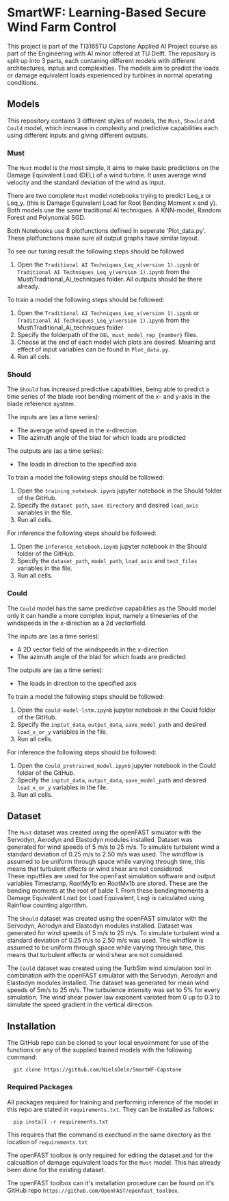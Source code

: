 # SmartWF: Learning-Based Secure Wind Farm Control

This project is part of the TI3165TU Capstone Applied AI Project course as part of the Engineering with AI minor offered at TU Delft. The repository is split up into 3 parts, each contaning different models with different architectures, inptus and complexities. The models aim to predict the loads or damage equivalent loads experienced by turbines in normal operating conditions.

## Models
This repository contains 3 different styles of models, the ```Must```, ```Should``` and ```Could``` model, which increase in complexity and predictive capabilities each using different inputs and giving different outputs.

### Must
The `Must` model is the most simple, it aims to make basic predictions on the Damage Equivalent Load (DEL) of a wind turbine. It uses average wind velocity and the standard deviation of the wind as input.

There are two complete `Must` model notebooks trying to predict Leq_x or Leq_y. (this is Damage Equivalent Load for Root Bending Moment x and y).
Both models use the same traditional AI techniques. A KNN-model, Random Forest and Polynomial SGD.

Both Notebooks use 8 plotfunctions defined in seperate 'Plot_data.py'. These plotfunctions make sure all output graphs have similar layout.

To see our tuning result the following steps should be followed
1. Open the `Traditional AI Techniques_Leq_x(version 1).ipynb` or `Traditional AI Techniques_Leq_y(version 1).ipynb` from the Must\Traditional_Ai_techniques folder. All outputs should be there already. 

To train a model the following steps should be followed:
1. Open the `Traditional AI Techniques_Leq_x(version 1).ipynb` or `Traditional AI Techniques_Leq_y(version 1).ipynb` from the Must\Traditional_Ai_techniques folder
2. Specify the folderpath of the `DEL_must_model_rep_{number}` files.
3. Choose at the end of each model wich plots are desired. Meaning and effect of input variables can be found in `Plot_data.py`.
4. Run all cels.

### Should
The ```Should``` has increased predictive capabilities, being able to predict a time series of the blade root bending moment of the x- and y-axis in the blade reference system.

The inputs are (as a time series):
- The average wind speed in the x-direction
- The azimuth angle of the blad for which loads are predicted

The outputs are (as a time series):
- The loads in direction to the specified axis

To train a model the following steps should be followed:
1. Open the `training_notebook.ipynb` jupyter notebook in the Should folder of the GitHub.
2. Specify the `dataset path`, `save directory` and desired `load_axis` variables in the file.
3. Run all cells.

For inference the following steps should be followed:
1. Open the `inference_notebook.ipynb` jupyter notebook in the Should folder of the GitHub.
2. Specify the `dataset_path`, `model_path`, `load_axis` and `test_files` variables in the file.
3. Run all cells.

### Could
The ```Could``` model has the same predictive capabilities as the Should model only it can handle a more complex input, namely a timeseries of the windspeeds in the x-direction as a 2d vectorfield.

The inputs are (as a time series):
- A 2D vector field of the windspeeds in the x-direction
- The azimuth angle of the blad for which loads are predicted

The outputs are (as a time series):
- The loads in direction to the specified axis

To train a model the following steps should be followed:
1. Open the `could-model-lstm.ipynb` jupyter notebook in the Could folder of the GitHub.
2. Specify the `inptut_data`, `output_data`, `save_model_path` and desired `load_x_or_y` variables in the file.
3. Run all cells.

For inference the following steps should be followed:
1. Open the `Could_pretrained_model.ipynb` jupyter notebook in the Could folder of the GitHub.
2. Specify the `inptut_data`, `output_data`, `save_model_path` and desired `load_x_or_y` variables in the file.
3. Run all cells.


## Dataset
The `Must` dataset was created using the openFAST simulator with the Servodyn, Aerodyn and Elastodyn modules installed. Dataset was generated for wind speeds of 5 m/s to 25 m/s. To simulate turbulent wind a standard deviation of 0.25 m/s to 2.50 m/s was used. The windflow is assumed to be uniform through space while varying through time, this means that turbulent effects or wind shear are not considered.  
These inputfiles are used for the openFast simulation software and output variables Timestamp, RootMy1b en RootMx1b are stored. These are the bending moments at the root of balde 1. From these bendingmoments a Damage Equivalent Load (or Load Equivalent, Leq) is calculated using Rainflow counting algorithm.

The `Should` dataset was created using the openFAST simulator with the Servodyn, Aerodyn and Elastodyn modules installed. Dataset was generated for wind speeds of 5 m/s to 25 m/s. To simulate turbulent wind a standard deviation of 0.25 m/s to 2.50 m/s was used. The windflow is assumed to be uniform through space while varying through time, this means that turbulent effects or wind shear are not considered.

The `Could` dataset was created using the TurbSim wind simulation tool in combination with the openFAST simulator with the Servodyn, Aerodyn and Elastodyn modules installed. The dataset was generated for mean wind speeds of 5m/s to 25 m/s. The turbulence intensity was set to 5% for every simulation. The wind shear power law exponent variated from 0 up to 0.3 to simulate the speed gradient in the vertical direction.

## Installation
The GitHub repo can be cloned to your local envoirnment for use of the functions or any of the supplied trained models with the following command:

```shell
  git clone https://github.com/NielsDeln/SmartWF-Capstone
```
### Required Packages
All packages required for training and performing inference of the model in this repo are stated in ```requirements.txt```. They can be installed as follows:
```shell
  pip install -r requirements.txt
```

This requires that the command is exectued in the same directory as the location of `requirements.txt`

The openFAST toolbox is only required for editing the dataset and for the calcualtion of damage equivalent loads for the `Must` model. This has already been done for the existing dataset.

The openFAST toolbox can it's installation procedure can be found on it's GitHub repo `https://github.com/OpenFAST/openfast_toolbox`.

